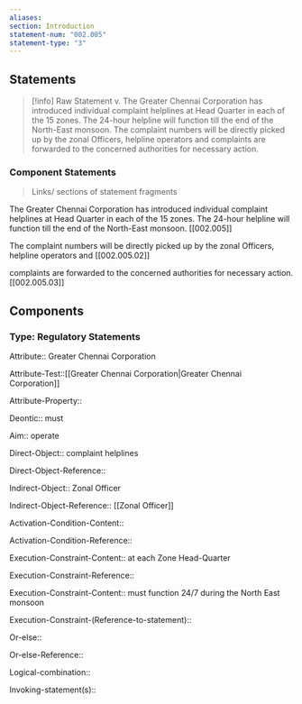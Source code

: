 ```yaml
---
aliases: 
section: Introduction
statement-num: "002.005"
statement-type: "3"
---
```


## Statements 
> [!info] Raw Statement
> v. The Greater Chennai Corporation has introduced individual complaint helplines at Head Quarter in each of the 15 zones. The 24-hour helpline will function till the end of the North-East monsoon. The complaint numbers will be directly picked up by the zonal Officers, helpline operators and complaints are forwarded to the concerned authorities for necessary action. 

### Component Statements
> Links/ sections of statement fragments 

The Greater Chennai Corporation 
has introduced 
individual complaint helplines 
at Head Quarter in each of the 15 zones. 
The 24-hour helpline will function till the end of the North-East monsoon. [[002.005]]

The complaint numbers will be directly picked up by the zonal Officers, helpline operators and [[002.005.02]]

complaints are forwarded to the concerned authorities for necessary action. [[002.005.03]]


## Components

### Type: Regulatory Statements
Attribute:: Greater Chennai Corporation

Attribute-Test::[[Greater Chennai Corporation|Greater Chennai Corporation]]

Attribute-Property::


Deontic:: must


Aim:: operate


Direct-Object:: complaint helplines 

Direct-Object-Reference::


Indirect-Object:: Zonal Officer

Indirect-Object-Reference:: [[Zonal Officer]]


Activation-Condition-Content::

Activation-Condition-Reference::


Execution-Constraint-Content::  at each Zone Head-Quarter

Execution-Constraint-Reference::


Execution-Constraint-Content:: must function 24/7 during the North East monsoon

Execution-Constraint-(Reference-to-statement)::


Or-else::

Or-else-Reference:: 


Logical-combination::


Invoking-statement(s)::

